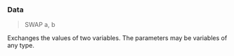 ### Data

> SWAP a, b

Exchanges the values of two variables. The parameters may be variables of any type.


